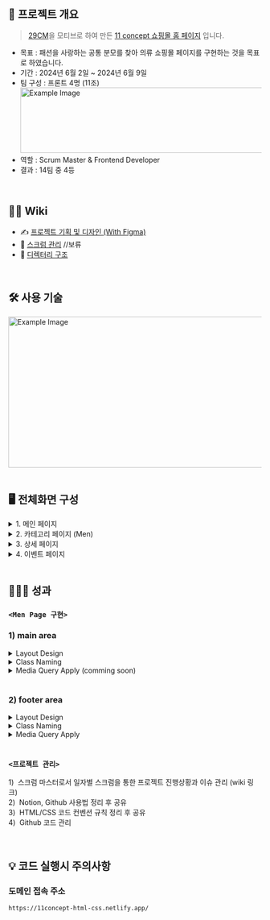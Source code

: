 
## 📝 프로젝트 개요
> [29CM](https://29cm.co.kr/)을 모티브로 하여 만든 [11 concept 쇼핑몰 홈 페이지](https://11concept-html-css.netlify.app/) 입니다.
- 목표 : 패션을 사랑하는 공통 분모를 찾아 의류 쇼핑몰 페이지를 구현하는 것을 목표로 하였습니다.
- 기간 : 2024년 6월 2일 ~ 2024년 6월 9일 
- 팀 구성 : 프론트 4명 (11조)  
  <img src="https://github.com/user-attachments/assets/89266d59-477e-41e8-91f5-f5a12d875864" style="width:500px; height:130px;" alt="Example Image">
- 역할 : Scrum Master & Frontend Developer
- 결과 : 14팀 중 4등

</br>

## 💁‍♂️ Wiki 
- ✍ [프로젝트 기획 및 디자인 (With Figma)](https://www.figma.com/design/vkQ65Zy0SDUXjhptJiP9Wf/11%ED%8C%80-%ED%94%84%EB%A1%9C%EC%A0%9D%ED%8A%B8-%EA%B8%B0%ED%9A%8D%EC%95%88_%EC%B5%9C%EC%A2%85?node-id=0-1&t=kS0xn1nsdMuhJwLK-1)
- 📰 [스크럼 관리](링크추가예정)   //보류
- 📂 [디렉터리 구조](https://github.com/gusdn7142/HTML_CSS_Team_Project_By_Coalnu/wiki/%F0%9F%93%81-Directory-Structure)

</br>


## 🛠 사용 기술
  <img src="https://github.com/user-attachments/assets/da17a7a9-13a9-4874-9276-1edd112322eb" style="width:550px; height:300px;" alt="Example Image">




<br>
<br>


## 🖥️ 전체화면 구성
<details>
  <summary> 1. 메인 페이지 </summary>
  <div markdown="1">
    <img src="https://github.com/user-attachments/assets/62120fcc-76eb-4161-8c59-985e3d08c1c7" style="width:800px; height:1300px;" alt="Example Image">
  </div>
</details>

<details>
  <summary> 2. 카테고리 페이지 (Men) </summary>
  <div markdown="1">
    <img src="https://github.com/user-attachments/assets/8c402d90-2ff5-445b-938c-f434e5295d21" style="width:1200px; height:600px;" alt="Example Image">
  </div>
</details>

<details>
  <summary> 3. 상세 페이지 </summary>
  <div markdown="1">
    <img src="https://github.com/user-attachments/assets/7aeb0d82-abe1-452a-8a93-901ad02ac781" style="width:1200px; height:600px;" alt="Example Image">
  </div>
</details>

<details>
  <summary> 4. 이벤트 페이지 </summary>
  <div markdown="1">
    <img src="https://github.com/user-attachments/assets/502f53dd-b81a-4de7-8569-dafe25372af5" style="width:800; height:600px;" alt="Example Image">
  </div>
</details>






  


</br>

## 👨🏻‍🏫 성과
### `<Men Page 구현>`   
<h3> 1) main area </h3>      

<details>
  <summary> Layout Design </summary>
  <div markdown="1">
    <img src="https://github.com/user-attachments/assets/8bf3a3b2-4a7c-49ce-a164-a0be1920fde9" style="width:948; height:430px;" alt="Example Image">        
  </div>
</details>  
    
<details>
  <summary> Class Naming </summary>
  <div markdown="1">

  ```html  
      <div class="nav-detail">
          <div class="nav-detail-rightBox">
              <div class="nav-detail-rightBox-leftLine
              <div class="nav-detail-rightBox-rightLine">
      <main>
          <aside>
              <div class="main-aside-firstCategory">
              <div class="main-aside-secondCategory"> 
              <div class="main-aside-thirdCategory">
          <section>
              <div class="main-section-firstBox">
              <div class="main-section-secondBox">
                  <div class="main-section-secondBox-imageAndTextBox">
              <div class="main-section-thirdBox">
   ```
  </div>
</details>  


<!--  - Class Naming
    - `<div class="nav-detail">`
      - `<div class="nav-detail-rightBox">`
      - `<div class="nav-detail-rightBox-leftLine">`
      - `<div class="nav-detail-rightBox-rightLine">`
    - `<main>`
      - `<aside>`
        - `<div class="main-aside-firstCategory">`
        - `<div class="main-aside-secondCategory">`
        - `<div class="main-aside-thirdCategory">`
      - `<section>`
        - `<div class="main-section-firstBox">`
        - `<div class="main-section-secondBox">`
          - `<div class="main-section-secondBox-imageAndTextBox">`
        - `<div class="main-section-thirdBox">`  -->


<details>
  <summary> Media Query Apply (comming soon) </summary>
  <div markdown="1">

  ```  
      
   ```
  </div>
</details>  

<br>


<h3> 2) footer area </h3>      

<details>
  <summary> Layout Design </summary>
  <div markdown="1">
    <img src="https://github.com/user-attachments/assets/081c7e34-5cae-4823-81fe-405b2bdad170" style="width:1012; height:148px;" alt="Example Image">
  </div>
</details>  


<details>
  <summary> Class Naming </summary>
  <div markdown="1">

  ```html  
      <footer>
          <div class="footer-top">
              <div class="footer-top-leftBox">
                  <div class="footer-top-leftBox-aText">
              <div class="footer-top-rightBox">
                  <div class="footer-top-rightBox-aBox">
          <div class="footer-bottom">
              <div class="footer-bottom-leftBox">
                  <div class="footer-bottom-leftBox-firstLine">
                  <div class="footer-bottom-leftBox-secondLine">
                  <div class="footer-bottom-leftBox-thirdLine">
              <div class="footer-bottom-rightBox">
                  <div class="footer-bottom-rightBox-firstLine">
                  <div class="footer-bottom-rightBox-secondLine">
                  <div class="footer-bottom-rightBox-thirdLine">
                  <div class="footer-bottom-rightBox-fourthLine">
   ```
  </div>
</details>  


<details>
  <summary> Media Query Apply </summary>
  <div markdown="1">
    <br>
    <img src="https://github.com/user-attachments/assets/f97309fa-15e5-4292-8280-2be5eb0656a7" style="width:1012px; height:860px;" alt="Example Image">
  </div>
</details>  



<br>


### `<프로젝트 관리>`   
<span></span>1)&nbsp; 스크럼 마스터로서 일자별 스크럼을 통한 프로젝트 진행상황과 이슈 관리 (wiki 링크) <br>
<span></span>2)&nbsp; Notion, Github 사용법 정리 후 공유  <br>
<span></span>3)&nbsp; HTML/CSS 코드 컨벤션 규칙 정리 후 공유  <br>
<span></span>4)&nbsp; Github 코드 관리  <br>




</br>



## 💡 코드 실행시 주의사항

### 도메인 접속 주소
  ```
  https://11concept-html-css.netlify.app/
  ```
